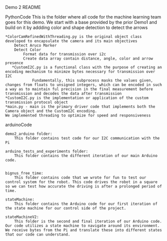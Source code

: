 Demo 2 README

PythonCode
	This is the folder where all code for the machine learning team goes for this demo.
	We start with a base provided by the prior Demo1 and build on it by addding color and shape detection to detect the arrows

	*ColorCamRefinedWithThreading.py is the original object class developed to encapsulate the camera and its main objectives
 		Detect Aruco Marker
   		Detect Color
     		Format data for transmission over i2c
       		Create data array contain distance, angle, color and arrow presence
       *CustomI2C.py is a functional class with the purpose of creating an encoding mechanism to minimze bytes necessary for transmission over I2C
                Fundamentally, this subprocess masks the values given, changes from floats to unsigned integers, which can be encoded in such a way as to maintain ful precision in the final measurement before transmission and decodes the data after transmission
	*CustomI2C.py is the implementation or application of the custom transmission protocol object
 	*main.py - main is the primary driver code that implements both the Camera object and the CustomI2C encoding. 
  	We implemented threading to optimize for speed and responsiveness
   

arduinoCode

    demo2_arduino folder:
	    This folder contains test code for our I2C communication with the Pi
    
    arduino_tests_and_experiments folder:
        This folder contains the different iteration of our main Arduino code.
        
        
	bignus_free_time: 
	    This folder contains code that we wrote for fun to test our control system for the robot. This code drives the robot in a square so we can test how accurate the driving is after a prolonged period of time. 
	    
	stateMachine:
	    This folder contains the Arduino code for our first iteration of the state machine for our control side of the project.
	
	stateMachineV2:
	    This folder is the second and final iteration of our Arduino code. Our code utilizes a state machine to navigate around its environment. We receive bytes from the Pi and translate these into different states that our code can understand. 
